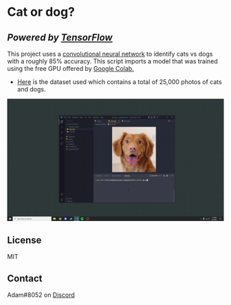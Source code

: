 # Cat or dog?
## _Powered by [TensorFlow](https://www.tensorflow.org/)_


This project uses a [convolutional neural network](https://en.wikipedia.org/wiki/Convolutional_neural_network) to identify cats vs dogs with a roughly 85% accuracy. This script imports a model that was trained using the free GPU offered by [Google Colab.](https://research.google.com/colaboratory/)

- [Here](https://www.microsoft.com/en-us/download/confirmation.aspx?id=54765) is the dataset used which contains a total of 25,000 photos of cats and dogs.

![Demonstration](example_images/demonstration.gif)

## License

MIT

## Contact

Adam#8052 on [Discord](https://discord.com/)
